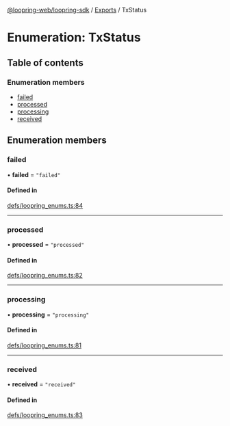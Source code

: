 [@loopring-web/loopring-sdk](../README.md) / [Exports](../modules.md) / TxStatus

# Enumeration: TxStatus

## Table of contents

### Enumeration members

- [failed](TxStatus.md#failed)
- [processed](TxStatus.md#processed)
- [processing](TxStatus.md#processing)
- [received](TxStatus.md#received)

## Enumeration members

### failed

• **failed** = `"failed"`

#### Defined in

[defs/loopring_enums.ts:84](https://github.com/Loopring/loopring_sdk/blob/1830d54/src/defs/loopring_enums.ts#L84)

___

### processed

• **processed** = `"processed"`

#### Defined in

[defs/loopring_enums.ts:82](https://github.com/Loopring/loopring_sdk/blob/1830d54/src/defs/loopring_enums.ts#L82)

___

### processing

• **processing** = `"processing"`

#### Defined in

[defs/loopring_enums.ts:81](https://github.com/Loopring/loopring_sdk/blob/1830d54/src/defs/loopring_enums.ts#L81)

___

### received

• **received** = `"received"`

#### Defined in

[defs/loopring_enums.ts:83](https://github.com/Loopring/loopring_sdk/blob/1830d54/src/defs/loopring_enums.ts#L83)
